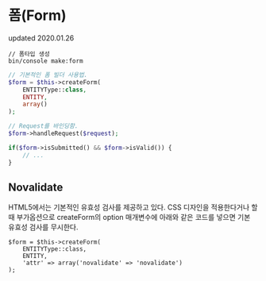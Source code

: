 # 폼(Form)
updated 2020.01.26
```
// 폼타입 생성
bin/console make:form
```
```php
// 기본적인 폼 빌더 사용법.
$form = $this->createForm(
    ENTITYType::class, 
    ENTITY, 
    array()
);

// Request를 바인딩함.
$form->handleRequest($request);

if($form->isSubmitted() && $form->isValid()) {
    // ...
}
```
## Novalidate
HTML5에서는 기본적인 유효성 검사를 제공하고 있다. CSS 디자인을 적용한다거나 할 때 부가옵션으로
createForm의 option 매개변수에 아래와 같은 코드를 넣으면 기본 유효성 검사를 무시한다.
```
$form = $this->createForm(
    ENTITYType::class, 
    ENTITY, 
    'attr' => array('novalidate' => 'novalidate')
);
```
